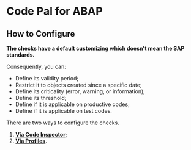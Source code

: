 # Code Pal for ABAP 

## How to Configure

**The checks have a default customizing which doesn't mean the SAP standards.**  

Consequently, you can:
* Define its validity period;
* Restrict it to objects created since a specific date;
* Define its criticality (error, warning, or information);
* Define its threshold;
* Define if it is applicable on productive codes;
* Define if it is applicable on test codes.

There are two ways to configure the checks.
1. **[Via Code Inspector](how-to-configure-code-inspector.md)**;
2. **[Via Profiles](how-to-configure-profiles.md)**.
